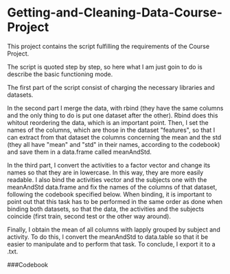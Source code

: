 # Getting-and-Cleaning-Data-Course-Project

This project contains the script fulfilling the requirements of the Course Project.

The script is quoted step by step, so here what I am just goin to do is describe the basic functioning mode.

The first part of the script consist of charging the necessary libraries and datasets.

In the second part I merge the data, with rbind (they have the same columns and the only thing to do is put one dataset after the other). Rbind does this whitout reordering the data, which is an important point. Then, I set the names of the columns, which are those in the dataset "features", so that I can extract from that dataset the columns concerning the mean and the std (they all have "mean" and "std" in their names, according to the codebook) and save them in a data.frame called meanAndStd.

In the third part, I convert the activities to a factor vector and change its names so that they are in lowercase. In this way, they are more easily readable. I also bind the activities vector and the subjects one with the meanAndStd data.frame and fix the names of the columns of that dataset, following the codebook specified below. When binding, it is important to point out that this task has to be performed in the same order as done when binding both datasets, so that the data, the activities and the subjects coincide (first train, second test or the other way around).

Finally, I obtain the mean of all columns with lapply grouped by subject and activity. To do this, I convert the meanAndStd to data.table so that it be easier to manipulate and to perform that task. To conclude, I export it to a .txt.



###Codebook

